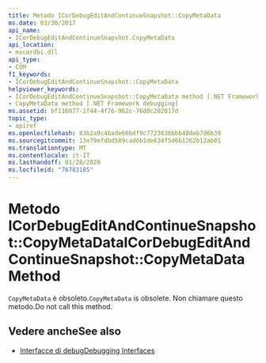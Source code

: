 ```yaml
---
title: Metodo ICorDebugEditAndContinueSnapshot::CopyMetaData
ms.date: 03/30/2017
api_name:
- ICorDebugEditAndContinueSnapshot.CopyMetaData
api_location:
- mscordbi.dll
api_type:
- COM
f1_keywords:
- ICorDebugEditAndContinueSnapshot::CopyMetaData
helpviewer_keywords:
- ICorDebugEditAndContinueSnapshot::CopyMetaData method [.NET Framework debugging]
- CopyMetaData method [.NET Framework debugging]
ms.assetid: bf116077-1f44-4f76-962c-76d0c202017d
topic_type:
- apiref
ms.openlocfilehash: 83b2a9c4bade66bdf9c7723036bbb48deb7d6b39
ms.sourcegitcommit: 13e79efdbd589cad6b1de634f5d6b1262b12ab01
ms.translationtype: MT
ms.contentlocale: it-IT
ms.lasthandoff: 01/28/2020
ms.locfileid: "76783185"
---
```

# <a name="icordebugeditandcontinuesnapshotcopymetadata-method"></a><span data-ttu-id="e8c50-102">Metodo ICorDebugEditAndContinueSnapshot::CopyMetaData</span><span class="sxs-lookup"><span data-stu-id="e8c50-102">ICorDebugEditAndContinueSnapshot::CopyMetaData Method</span></span>
<span data-ttu-id="e8c50-103">`CopyMetaData` è obsoleto.</span><span class="sxs-lookup"><span data-stu-id="e8c50-103">`CopyMetaData` is obsolete.</span></span> <span data-ttu-id="e8c50-104">Non chiamare questo metodo.</span><span class="sxs-lookup"><span data-stu-id="e8c50-104">Do not call this method.</span></span>  
  
## <a name="see-also"></a><span data-ttu-id="e8c50-105">Vedere anche</span><span class="sxs-lookup"><span data-stu-id="e8c50-105">See also</span></span>

- [<span data-ttu-id="e8c50-106">Interfacce di debug</span><span class="sxs-lookup"><span data-stu-id="e8c50-106">Debugging Interfaces</span></span>](debugging-interfaces.md)
